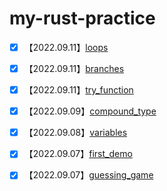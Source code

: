 # my-rust-practice
- [x] 【2022.09.11】[loops](./loops/)
- [x] 【2022.09.11】[branches](./branches/)
- [x] 【2022.09.11】[try_function](./try_function/)
- [x] 【2022.09.09】[compound_type](./compound_type/)
- [x] 【2022.09.08】[variables](./variables/)
- [x] 【2022.09.07】[first_demo](./first_demo/)
- [x] 【2022.09.07】[guessing_game](./guessing_game/)

